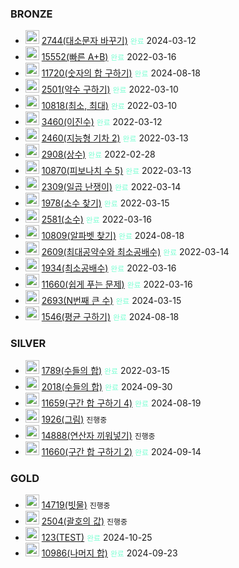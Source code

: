 
### BRONZE
- <img src="https://static.solved.ac/tier_small/1.svg" style="width: 22px; height: 22px;" alt="BRONZE5"> <a href="https://www.acmicpc.net/problem/2744">2744(대소문자 바꾸기)</a> <code style="color: aquamarine">완료</code> 2024-03-12
- <img src="https://static.solved.ac/tier_small/2.svg" style="width: 22px; height: 22px;" alt="BRONZE4"> <a href="https://www.acmicpc.net/problem/15552">15552(빠른 A+B)</a> <code style="color: aquamarine">완료</code> 2022-03-16
- <img src="https://static.solved.ac/tier_small/2.svg" style="width: 22px; height: 22px;" alt="BRONZE4"> <a href="https://www.acmicpc.net/problem/11720">11720(숫자의 합 구하기)</a> <code style="color: aquamarine">완료</code> 2024-08-18
- <img src="https://static.solved.ac/tier_small/3.svg" style="width: 22px; height: 22px;" alt="BRONZE3"> <a href="https://www.acmicpc.net/problem/2501">2501(약수 구하기)</a> <code style="color: aquamarine">완료</code> 2022-03-10
- <img src="https://static.solved.ac/tier_small/3.svg" style="width: 22px; height: 22px;" alt="BRONZE3"> <a href="https://www.acmicpc.net/problem/10818">10818(최소, 최대)</a> <code style="color: aquamarine">완료</code> 2022-03-10
- <img src="https://static.solved.ac/tier_small/3.svg" style="width: 22px; height: 22px;" alt="BRONZE3"> <a href="https://www.acmicpc.net/problem/3460">3460(이진수)</a> <code style="color: aquamarine">완료</code> 2022-03-12
- <img src="https://static.solved.ac/tier_small/3.svg" style="width: 22px; height: 22px;" alt="BRONZE3"> <a href="https://www.acmicpc.net/problem/2460">2460(지능형 기차 2)</a> <code style="color: aquamarine">완료</code> 2022-03-13
- <img src="https://static.solved.ac/tier_small/4.svg" style="width: 22px; height: 22px;" alt="BRONZE2"> <a href="https://www.acmicpc.net/problem/2908">2908(상수)</a> <code style="color: aquamarine">완료</code> 2022-02-28
- <img src="https://static.solved.ac/tier_small/4.svg" style="width: 22px; height: 22px;" alt="BRONZE2"> <a href="https://www.acmicpc.net/problem/10870">10870(피보나치 수 5)</a> <code style="color: aquamarine">완료</code> 2022-03-13
- <img src="https://static.solved.ac/tier_small/4.svg" style="width: 22px; height: 22px;" alt="BRONZE2"> <a href="https://www.acmicpc.net/problem/2309">2309(일곱 난쟁이)</a> <code style="color: aquamarine">완료</code> 2022-03-14
- <img src="https://static.solved.ac/tier_small/4.svg" style="width: 22px; height: 22px;" alt="BRONZE2"> <a href="https://www.acmicpc.net/problem/1978">1978(소수 찾기)</a> <code style="color: aquamarine">완료</code> 2022-03-15
- <img src="https://static.solved.ac/tier_small/4.svg" style="width: 22px; height: 22px;" alt="BRONZE2"> <a href="https://www.acmicpc.net/problem/2581">2581(소수)</a> <code style="color: aquamarine">완료</code> 2022-03-16
- <img src="https://static.solved.ac/tier_small/4.svg" style="width: 22px; height: 22px;" alt="BRONZE2"> <a href="https://www.acmicpc.net/problem/10809">10809(알파벳 찾기)</a> <code style="color: aquamarine">완료</code> 2024-08-18
- <img src="https://static.solved.ac/tier_small/5.svg" style="width: 22px; height: 22px;" alt="BRONZE1"> <a href="https://www.acmicpc.net/problem/2609">2609(최대공약수와 최소공배수)</a> <code style="color: aquamarine">완료</code> 2022-03-14
- <img src="https://static.solved.ac/tier_small/5.svg" style="width: 22px; height: 22px;" alt="BRONZE1"> <a href="https://www.acmicpc.net/problem/1934">1934(최소공배수)</a> <code style="color: aquamarine">완료</code> 2022-03-16
- <img src="https://static.solved.ac/tier_small/5.svg" style="width: 22px; height: 22px;" alt="BRONZE1"> <a href="https://www.acmicpc.net/problem/11660">11660(쉽게 푸는 문제)</a> <code style="color: aquamarine">완료</code> 2022-03-16
- <img src="https://static.solved.ac/tier_small/5.svg" style="width: 22px; height: 22px;" alt="BRONZE1"> <a href="https://www.acmicpc.net/problem/2693">2693(N번째 큰 수)</a> <code style="color: aquamarine">완료</code> 2024-03-15
- <img src="https://static.solved.ac/tier_small/5.svg" style="width: 22px; height: 22px;" alt="BRONZE1"> <a href="https://www.acmicpc.net/problem/1546">1546(평균 구하기)</a> <code style="color: aquamarine">완료</code> 2024-08-18

### SILVER
- <img src="https://static.solved.ac/tier_small/6.svg" style="width: 22px; height: 22px;" alt="SILVER5"> <a href="https://www.acmicpc.net/problem/1789">1789(수들의 합)</a> <code style="color: aquamarine">완료</code> 2022-03-15
- <img src="https://static.solved.ac/tier_small/6.svg" style="width: 22px; height: 22px;" alt="SILVER5"> <a href="https://www.acmicpc.net/problem/2018">2018(수들의 합)</a> <code style="color: aquamarine">완료</code> 2024-09-30
- <img src="https://static.solved.ac/tier_small/8.svg" style="width: 22px; height: 22px;" alt="SILVER3"> <a href="https://www.acmicpc.net/problem/11659">11659(구간 합 구하기 4)</a> <code style="color: aquamarine">완료</code> 2024-08-19
- <img src="https://static.solved.ac/tier_small/10.svg" style="width: 22px; height: 22px;" alt="SILVER1"> <a href="https://www.acmicpc.net/problem/1926">1926(그림)</a> <code>진행중</code>
- <img src="https://static.solved.ac/tier_small/10.svg" style="width: 22px; height: 22px;" alt="SILVER1"> <a href="https://www.acmicpc.net/problem/14888">14888(연산자 끼워넣기)</a> <code>진행중</code>
- <img src="https://static.solved.ac/tier_small/10.svg" style="width: 22px; height: 22px;" alt="SILVER1"> <a href="https://www.acmicpc.net/problem/11660">11660(구간 합 구하기 2)</a> <code style="color: aquamarine">완료</code> 2024-09-14

### GOLD
- <img src="https://static.solved.ac/tier_small/11.svg" style="width: 22px; height: 22px;" alt="GOLD5"> <a href="https://www.acmicpc.net/problem/14719">14719(빗물)</a> <code>진행중</code>
- <img src="https://static.solved.ac/tier_small/11.svg" style="width: 22px; height: 22px;" alt="GOLD5"> <a href="https://www.acmicpc.net/problem/2504">2504(괄호의 값)</a> <code>진행중</code>
- <img src="https://static.solved.ac/tier_small/12.svg" style="width: 22px; height: 22px;" alt="GOLD4"> <a href="https://www.acmicpc.net/problem/123">123(TEST)</a> <code style="color: aquamarine">완료</code> 2024-10-25
- <img src="https://static.solved.ac/tier_small/13.svg" style="width: 22px; height: 22px;" alt="GOLD3"> <a href="https://www.acmicpc.net/problem/10986">10986(나머지 합)</a> <code style="color: aquamarine">완료</code> 2024-09-23
